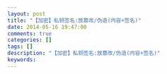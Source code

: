```yaml
---
layout: post
title: "【加密】私钥签名:放篡改/伪造(内容+签名)"
date: 2014-05-16 19:47:00 
comments: true
categories: []
tags: []
description: "【加密】私钥签名:放篡改/伪造(内容+签名)"
keywords: 
---
```





